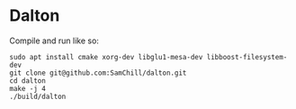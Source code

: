 # Dalton

Compile and run like so:

    sudo apt install cmake xorg-dev libglu1-mesa-dev libboost-filesystem-dev
    git clone git@github.com:SamChill/dalton.git
    cd dalton
    make -j 4
    ./build/dalton
